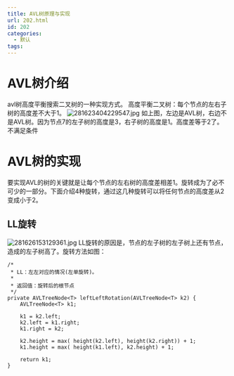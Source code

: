 ```yaml
---
title: AVL树原理与实现
url: 202.html
id: 202
categories:
  - 默认
tags:
---
```


AVL树介绍
======

avl树高度平衡搜索二叉树的一种实现方式。 高度平衡二叉树：每个节点的左右子树的高度差不大于1。 ![281623404229547.jpg](https://upload-images.jianshu.io/upload_images/11238837-d4a7d4e3f79dedbc.jpg?imageMogr2/auto-orient/strip%7CimageView2/2/w/1240) 如上图，左边是AVL树，右边不是AVL树。因为节点7的左子树的高度是3，右子树的高度是1。高度差等于2了。不满足条件

AVL树的实现
=======

要实现AVL的树的关键就是让每个节点的左右树的高度差相差1。旋转成为了必不可少的一部分。下面介绍4种旋转，通过这几种旋转可以将任何节点的高度差从2变成小于2。

LL旋转
----

![281626153129361.jpg](https://upload-images.jianshu.io/upload_images/11238837-6eee69b8bed00ec5.jpg?imageMogr2/auto-orient/strip%7CimageView2/2/w/1240) LL旋转的原因是，节点的左子树的左子树上还有节点，造成的左子树高了。旋转方法如图：

    /*
     * LL：左左对应的情况(左单旋转)。
     *
     * 返回值：旋转后的根节点
     */
    private AVLTreeNode<T> leftLeftRotation(AVLTreeNode<T> k2) {
        AVLTreeNode<T> k1;
    
        k1 = k2.left;
        k2.left = k1.right;
        k1.right = k2;
    
        k2.height = max( height(k2.left), height(k2.right)) + 1;
        k1.height = max( height(k1.left), k2.height) + 1;
    
        return k1;
    }